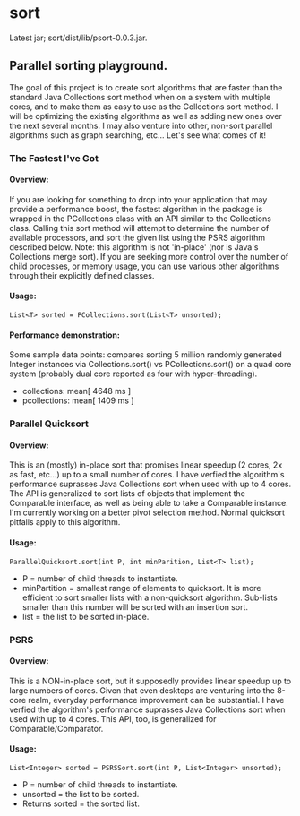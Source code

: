 # sort

Latest jar; sort/dist/lib/psort-0.0.3.jar.

## Parallel sorting playground.


The goal of this project is to create sort algorithms that are faster than the standard Java 
Collections sort method when on a system with multiple cores, and to make them 
as easy to use as the Collections sort method. I will be optimizing the existing
algorithms as well as adding new ones over the next several months. I may also
venture into other, non-sort parallel algorithms such as graph searching, etc...
Let's see what comes of it!


### The Fastest I've Got

#### Overview:

If you are looking for something to drop into your application that may 
provide a performance boost, the fastest algorithm in the package is wrapped in 
the PCollections class with an API similar to the Collections class. Calling this 
sort method will attempt to determine the number of available processors, and 
sort the given list using the PSRS algorithm described below. Note: this algorithm 
is not 'in-place' (nor is Java's Collections merge sort). If you are seeking more 
control over the number of child processes, or memory usage, you can use various 
other algorithms through their explicitly defined classes.

#### Usage:

```
List<T> sorted = PCollections.sort(List<T> unsorted);
```

#### Performance demonstration:

Some sample data points: compares sorting 5 million randomly generated Integer 
instances via Collections.sort() vs PCollections.sort() on a quad core system 
(probably dual core reported as four with hyper-threading).

+ collections: mean[ 4648 ms ]
+ pcollections: mean[ 1409 ms ]


### Parallel Quicksort

#### Overview:

This is an (mostly) in-place sort that promises linear speedup (2 cores, 2x as fast, etc...) 
up to a small number of cores. I have verfied the algorithm's performance suprasses
Java Collections sort when used with up to 4 cores. The API is generalized to sort lists of
objects that implement the Comparable interface, as well as being able to take a Comparable
instance. I'm currently working on a better pivot selection method. Normal quicksort 
pitfalls apply to this algorithm.

#### Usage:

```
ParallelQuicksort.sort(int P, int minParition, List<T> list);
```

+ P = number of child threads to instantiate.
+ minPartition = smallest range of elements to quicksort. It is more efficient to sort smaller 
lists with a non-quicksort algorithm. Sub-lists smaller than this number will be sorted with
an insertion sort.
+ list = the list to be sorted in-place.


### PSRS

#### Overview:

This is a NON-in-place sort, but it supposedly provides linear speedup up to large
numbers of cores. Given that even desktops are venturing into the 8-core realm, everyday 
performance improvement can be substantial. I have verfied the algorithm's 
performance suprasses Java Collections sort when used with up to 4 cores. This API, too,
is generalized for Comparable/Comparator.

#### Usage:

```
List<Integer> sorted = PSRSSort.sort(int P, List<Integer> unsorted);
```

+ P = number of child threads to instantiate.
+ unsorted = the list to be sorted.
+ Returns sorted = the sorted list.
